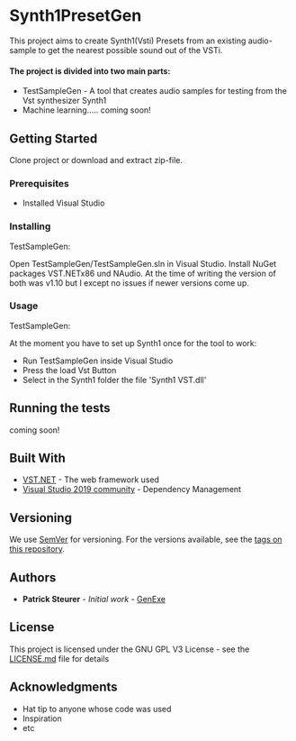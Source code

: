 # Synth1PresetGen

This project aims to create Synth1(Vsti) Presets from an existing audio-sample to get the nearest possible sound out of the VSTi. 

#### The project is divided into two main parts:

* TestSampleGen - A tool that creates audio samples for testing from the Vst synthesizer Synth1
* Machine learning..... coming soon!

## Getting Started

Clone project or download and extract zip-file.

### Prerequisites

* Installed Visual Studio 

### Installing

TestSampleGen:

Open TestSampleGen/TestSampleGen.sln in Visual Studio. 
Install NuGet packages VST.NETx86 und NAudio. At the time of writing the version of both was v1.10 but I except no issues if newer versions come up.

### Usage

TestSampleGen:

At the moment you have to set up Synth1 once for the tool to work:

* Run TestSampleGen inside Visual Studio
* Press the load Vst Button
* Select in the Synth1 folder the file  'Synth1 VST.dll'


## Running the tests

coming soon!

## Built With

* [VST.NET](https://github.com/obiwanjacobi/vst.net) - The web framework used
* [Visual Studio 2019 community](https://visualstudio.microsoft.com) - Dependency Management


## Versioning

We use [SemVer](http://semver.org/) for versioning. For the versions available, see the [tags on this repository](https://github.com/your/project/tags). 

## Authors

* **Patrick Steurer** - *Initial work* - [GenExe](https://github.com/GenExe)

## License

This project is licensed under the GNU GPL V3 License - see the [LICENSE.md](LICENSE.md) file for details

## Acknowledgments

* Hat tip to anyone whose code was used
* Inspiration
* etc

